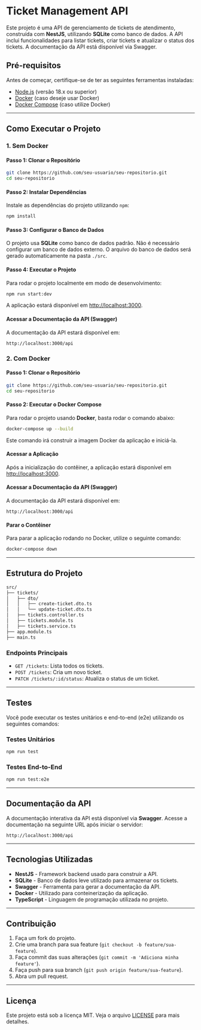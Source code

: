 # Ticket Management API

Este projeto é uma API de gerenciamento de tickets de atendimento, construída com **NestJS**, utilizando **SQLite** como banco de dados. A API inclui funcionalidades para listar tickets, criar tickets e atualizar o status dos tickets. A documentação da API está disponível via Swagger.

## Pré-requisitos

Antes de começar, certifique-se de ter as seguintes ferramentas instaladas:

- [Node.js](https://nodejs.org/) (versão 18.x ou superior)
- [Docker](https://www.docker.com/) (caso deseje usar Docker)
- [Docker Compose](https://docs.docker.com/compose/) (caso utilize Docker)

---

## Como Executar o Projeto

### 1. Sem Docker

#### Passo 1: Clonar o Repositório

```bash
git clone https://github.com/seu-usuario/seu-repositorio.git
cd seu-repositorio
```

#### Passo 2: Instalar Dependências

Instale as dependências do projeto utilizando `npm`:

```bash
npm install
```

#### Passo 3: Configurar o Banco de Dados

O projeto usa **SQLite** como banco de dados padrão. Não é necessário configurar um banco de dados externo. O arquivo do banco de dados será gerado automaticamente na pasta `./src`.

#### Passo 4: Executar o Projeto

Para rodar o projeto localmente em modo de desenvolvimento:

```bash
npm run start:dev
```

A aplicação estará disponível em [http://localhost:3000](http://localhost:3000).

#### Acessar a Documentação da API (Swagger)

A documentação da API estará disponível em:

```
http://localhost:3000/api
```

### 2. Com Docker

#### Passo 1: Clonar o Repositório

```bash
git clone https://github.com/seu-usuario/seu-repositorio.git
cd seu-repositorio
```

#### Passo 2: Executar o Docker Compose

Para rodar o projeto usando **Docker**, basta rodar o comando abaixo:

```bash
docker-compose up --build
```

Este comando irá construir a imagem Docker da aplicação e iniciá-la.

#### Acessar a Aplicação

Após a inicialização do contêiner, a aplicação estará disponível em [http://localhost:3000](http://localhost:3000).

#### Acessar a Documentação da API (Swagger)

A documentação da API estará disponível em:

```
http://localhost:3000/api
```

#### Parar o Contêiner

Para parar a aplicação rodando no Docker, utilize o seguinte comando:

```bash
docker-compose down
```

---

## Estrutura do Projeto

```bash
src/
├── tickets/
│   ├── dto/
│   │   ├── create-ticket.dto.ts
│   │   └── update-ticket.dto.ts
│   ├── tickets.controller.ts
│   ├── tickets.module.ts
│   ├── tickets.service.ts
├── app.module.ts
├── main.ts
```

### Endpoints Principais

- `GET /tickets`: Lista todos os tickets.
- `POST /tickets`: Cria um novo ticket.
- `PATCH /tickets/:id/status`: Atualiza o status de um ticket.

---

## Testes

Você pode executar os testes unitários e end-to-end (e2e) utilizando os seguintes comandos:

### Testes Unitários

```bash
npm run test
```

### Testes End-to-End

```bash
npm run test:e2e
```

---

## Documentação da API

A documentação interativa da API está disponível via **Swagger**. Acesse a documentação na seguinte URL após iniciar o servidor:

```
http://localhost:3000/api
```

---

## Tecnologias Utilizadas

- **NestJS** - Framework backend usado para construir a API.
- **SQLite** - Banco de dados leve utilizado para armazenar os tickets.
- **Swagger** - Ferramenta para gerar a documentação da API.
- **Docker** - Utilizado para conteinerização da aplicação.
- **TypeScript** - Linguagem de programação utilizada no projeto.

---

## Contribuição

1. Faça um fork do projeto.
2. Crie uma branch para sua feature (`git checkout -b feature/sua-feature`).
3. Faça commit das suas alterações (`git commit -m 'Adiciona minha feature'`).
4. Faça push para sua branch (`git push origin feature/sua-feature`).
5. Abra um pull request.

---

## Licença

Este projeto está sob a licença MIT. Veja o arquivo [LICENSE](LICENSE) para mais detalhes.
 